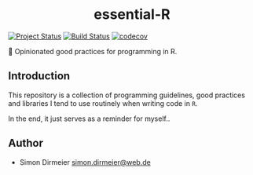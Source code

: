 <h1 align="center"> essential-R </h1>

[![Project Status](http://www.repostatus.org/badges/latest/concept.svg)](http://www.repostatus.org/#concept)
[![Build Status](https://travis-ci.org/dirmeier/essential-R.svg?branch=master)](https://travis-ci.org/dirmeier/essential-R)
[![codecov](https://codecov.io/gh/dirmeier/essential-R/branch/master/graph/badge.svg)](https://codecov.io/gh/dirmeier/essential-R)


:rocket: Opinionated good practices for programming in R.

## Introduction

This repository is a collection of programming guidelines, good practices and  libraries I tend to use routinely when writing code in `R`.

In the end, it just serves as a reminder for myself..

## Author

* Simon Dirmeier <a href="mailto:simon.dirmeier@web.de">simon.dirmeier@web.de</a>
